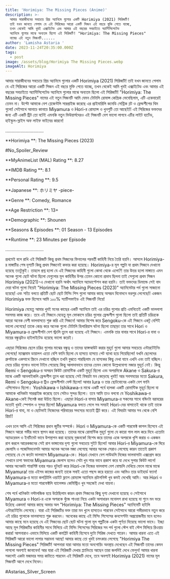 ```yaml
---
title: 'Horimiya: The Missing Pieces (Anime)'
description: >-
  আমার সারাজীবনের সবচেয়ে প্রিয় অ্যানিমে গুলোর একটি Horimiya (2021) সিরিজটি!
  তাই যখন জানতে পেলাম যে এই সিরিজের আরো একটি সিজন এই বছরে মুক্তি পেতে যাচ্ছে,
  তখন থেকেই আমি খুবই এক্সাইটেড এবং আমার এই বছরের সবচাইতে অ্যান্টিসিপেটেড
  অ্যানিমে গুলোর মাঝে অন্যতম ছিলো এই সিরিজটি! "Horimiya: The Missing Pieces"
  নামের এই নতুন সিজনটি...... 
author: 'Lamisha Astaria '
date: 2023-11-24T20:35:00.000Z
tags:
  - post
image: /assets/blog/Horimiya The Missing Pieces.webp
imageAlt: Horimiya
---
```

আমার সারাজীবনের সবচেয়ে প্রিয় অ্যানিমে গুলোর একটি Horimiya (2021) সিরিজটি! তাই যখন জানতে পেলাম যে এই সিরিজের আরো একটি সিজন এই বছরে মুক্তি পেতে যাচ্ছে, তখন থেকেই আমি খুবই এক্সাইটেড এবং আমার এই বছরের সবচাইতে অ্যান্টিসিপেটেড অ্যানিমে গুলোর মাঝে অন্যতম ছিলো এই সিরিজটি! "Horimiya: The Missing Pieces" নামের এই নতুন সিজনটি আমি যেমন টোটালি রোমান্স কেন্দ্রিক ভেবেছিলাম, এটি একেবারেই তেমন না। উল্টো আমাকে বেশ প্লেজেন্টলি সারপ্রাইজ করেছে এর প্রাইমারিলি কমেডি সেন্ট্রিক প্লট ও ফ্রেন্ডশীপের থিম গুলো! সেইসাথে আনাচে কানাচে Miyamura ও Hori-র রোম্যান্স ও খুনশুটি তো আছেই!! এই সিরিজের ভক্তদের জন্য এটি একটি ট্রিট তো বটেই এমনকি নতুন ভিউয়ার্সদেরও এই সিজনটি বেশ ভালো লাগবে এটির লাইট হার্টেড, হাইস্কুল-স্লাইস অফ লাইফ ভাইবের কারনে!


..............................


**Horimiya **: The Missing Pieces (2023)

\#No_Spoiler_Review 


**MyAnimeList (MAL) Rating **: 8.27 


**IMDB Rating **: 8.1 


**Personal Rating **: 9.5 


**Japanese **: ホリミヤ -piece-


**Genre **: Comedy, Romance 


**Age Restriction **: 13+


**Demographic **: Shounen 


**Seasons & Episodes **: 01 Season - 13 Episodes 


**Runtime **: 23 Minutes per Episode 


..............................


প্রথমেই বলে রাখি এই সিরিজটি কিন্তু প্রথম সিজনের ফিনালের পরবর্তী কাহিনী নিয়ে তৈরি হয়নি। আসলে Horimiya-র মাঙ্গাটির শেষ দৃশ্যটি কিন্তু প্রথম সিজনেই কভার করা হয়েছে। Horimiya-র মূল গল্পটা যা প্রথম সিজনে দেখানো হয়েছে ততটুকুই। তাহলে প্রশ্ন হলো যে এই সিজনের কাহিনী গুলো কোথা থেকে এলো?! তার উত্তর হলো মাঙ্গাতে এমন অনেক গুলো ছোট ঘটনা ছিলো যেগুলোর মূল কাহিনীর উপর তেমন কোনো প্রভাব ছিলনা তাই সেগুলো প্রথম সিজন Horimiya (2021)-এ দেখানো হয়নি অর্থাৎ অ্যানিমে অ্যাডাপ্টেশন করা হয়নি। তাই ভক্তদের ডিমান্ডে সেই বাদ দেয়া ঘটনা গুলো নিয়েই "Horimiya: The Missing Pieces (2023)" অ্যানিমেটার পর্ব গুলো সাজানো হয়েছে! এবং সত্যি বলতে প্রতিটি ছোট ছোট মিসিং পিস গুলো আমার কাছে অসম্ভব বিনোদনে ভরপুর লেগেছে!! একজন Horimiya ভক্ত হিসেবে আমি ১০০% স্যাটিসফাইড এই সিজনটি নিয়ে! 

Horimiya যেহেতু আমার খুবই মনের কাছের একটি অ্যানিমে তাই এর চরিত্র গুলোর প্রতি এমনিতেই একটি ভাললাগা সবসময় কাজ করে। তবে এই সিজনে যেহেতু মূল ফোকাসে চরিত্র গুলোর ফ্রেন্ডশীপ গুলো ছিলো তাই প্রতিটি চরিত্রকে আরো অনেক বেশী ভালবাসতে শুরু করি এই সিজনে! আমার বিশেষ করে Sengoku-কে এই সিজনে একটু বেশিই ভালো লেগেছে! তাকে কেন্দ্র করে অনেক গুলো টোটালি হিলারিয়াস ঘটনা ছিলো তাছাড়া তার সাথে Hori ও Miyamura-র ফ্রেন্ডশীপটা বেশ স্ট্রংলি তুলে ধরা হয়েছে এই সিজনে। এমনকি তার বাবার সাথে Hori-র বাবা ও মায়ের বন্ধুত্বটাও হাইলাইটেড হয়েছে ভালো করেই। 

এছাড়া সিরিজের ছেলে চরিত্র গুলোর মাঝের বন্ধুত্ব ও তাদের হ্যাঙ্গআউট করার মুহূর্ত গুলো আমার সবচেয়ে এন্টারটেইনিং লেগেছে! ম্যাক্সমাম ডায়ালগ এতো বেশি ফানি ছিলো যে হাসতে হাসতে পেট ব্যাথা হয়ে গিয়েছিলো! যখনি ছেলেদের গ্রুপটাকে একসাথে স্ক্রিনে দেখানো হচ্ছিল তখনি বুঝতে পারছিলাম যে হাস্যকর কিছু দেখা যাবে এখনি এবং তাই হচ্ছিল। মেয়ে চরিত্র গুলোও ভালো টাইম পেয়েছে কিন্তু আলাদাভাবে তাদের তেমন কোনো উল্লেখযোগ্য মজার মুহূর্ত নেই। কিন্তু Remi ও Sengoku-র অসম্ভব কিউট রোমান্টিক একটি মুহূর্ত ছিলো এবং অপরদিকে Akane ও Sakura-র মাঝে একটি আনলাইকলি ফ্রেন্ডশীপ তুলে ধরা হয়েছে সেই বিষয়টা মন কেড়েছে খুবই! আর সবসময়ের মতো Sakura, Remi ও Sengoku-র ট্রিও ফ্রেন্ডশীপটা বেস্ট ছিলো! আবার Iura‌ ও তার ছোটবোনের একটা বেশ ফানি এপিসোডও ছিলো। Yoshikawa ও Ishikawa-র মাঝে একটি পর্বে হালকা একটি রোমান্টিক মুহূর্ত ছিলো যা আমাকে খানিকটা সারপ্রাইজ করেছে তবে সেটাও সুন্দর ছিলো। তবে আমি তাও বলবো যে Yoshikawa-র Akane-কেই সিলেক্ট করা উচিত ছিলো। এছাড়া Hori-র বাসায় Miyamura-র সকলের সাথে বন্ডিংটা বরাবরের মতোই খুবই স্পেশাল ও সুন্দর ছিলো! Miyamura বলতে গেলে সব সময়ই Hori-দের বাসাতেই থাকে তাই তাকে Hori-র বাবা, মা ও ছোটভাই নিজেদের পরিবারের সদস্যের মতোই ট্রিট করে। এই বিষয়টা আমার সব থেকে বেশি প্রিয়!! 

এখন চলে আসি এই সিরিজের প্রধান জুটির সম্পর্কে। Hori ও Miyamura-কে একটি পারফেক্ট কাপল হিসেবে এই সিজনে আরো গভীর ভাবে স্থাপন করা হয়েছে। তাদের মাঝে রোমান্টিক মুহূর্ত গুলো যে কারো গাল লাল করে দিবে এতোটা অ্যাডরেবল ও ইনটিমেট ভাবে উপস্থাপন করা হয়েছে দুজনকে! বিশেষ করে তাদের একে অপরকে খুশি করার ও একজন রাগ করলে আরেকজনের সেই রাগ ভাঙ্গানোর দৃশ্য গুলো সবচেয়ে সুইট ছিলো! আবার Hori-র Miyamura-কে ঘিরে জেলাসি ও পজেসিভনেসটা আমার অনেক অনেক মজা লেগেছে আবার অনেক সেরাও লেগেছে কারন তাতেই প্রকাশ পেয়েছে যে সে কতটা ভালবাসে Miyamura-কে। Hori যেখানে বেশ লাউডলি নিজের ভালবাসাটা এক্সপ্রেস করে সেখানে চাপা স্বভাবের Miyamura জেলাস হলেও সেটা খুব শান্ত ভাবে প্রকাশ করে যা দেখে সুপার কিউট লাগে! আবার অনেকটা শান্তশিষ্ট হবার পরও হুটহাট করে Hori-কে নিজের ভালবাসা বেশ বোল্ডলি দেখিয়ে ফেলে মাঝে মাঝে Miyamura! তার এইসব কাজের জন্যই তাকে সবাই এতো পছন্দ করে হয়তো এবং আমিও তার ডাইহার্ড ফ্যান! Miyamura-র মতো কলপ্লিটলি ওয়াইট ফ্ল্যাগ রোম্যান্স অ্যানিমে প্রটাগনিস্ট খুব কমই দেখেছি আমি। আর Hori ও Miyamura-র মতো পারফেক্টলি ব্যালেন্সড কেমিস্ট্রিও খুব সহজেই দেখা যায়না। 

শেষ পর্বে খানিকটা নস্টালজিক হয়ে উঠেছিলাম কারন প্রথম সিজনের কিছু দৃশ্য দেখানো হয়েছে ও সেইসাথে Miyamura ও Hori-র একে অপরকে খুঁজে পাওয়া নিয়ে একটা অসাধারন মনোলগ রাখা হয়েছে যা শুনে মন ভরে উঠেছে একদম! আমার কাছে অভার অল "Horimiya: The Missing Pieces" অ্যানিমেটি হাইলি এন্টারটেইনিং লেগেছে। যারা এই সিরিজটির ভক্ত তারা মন খুলে হাসতেও পারবেন সেইসাথে আরো গভীরভাবে নতুন করে এই চরিত্র গুলোকে ভালবাসতে শুরু করবেন। অনেকের কাছে এই মিসিং পিসেসের কনসেপ্টটা অপ্রয়োজনীয় মনে হলেও আমার কাছে মনে হয়েছে যে এই সিজনের ছোট ছোট ঘটনা গুলো মূল গল্পটিকে একটা পূর্ণতা দিয়েছে ভালো ভাবে। ইচ্ছা আছে মূল সিরিজটির কাহিনীর সাথে মিলিয়ে এই মিসিং পিসেসের সিরিজের সব পর্ব গুলো স্টেপ বাই স্টেপ মিলিয়ে রিওয়াচ করার! আপনারাও এভাবে মিলিয়ে একটি কমপ্লিট কাহিনী হিসেবে দুটো সিরিজ দেখতে পারেন। আমার ধারনা এতে এই সিরিজটি আরো ভালো লাগার সম্ভাবনা আছে! আমার কাছে তো খুবই চমৎকার লেগেছে "Horimiya The Missing Pieces" সিরিজটি! আপনারা যারা আমার মতো অনগোয়িং অবস্থায় দেখেছেন এই সিজনটি তাদের কেমন লাগলো অবশ্যই জানাবেন! আর যারা এই সিরিজটি দেখার প্ল্যানিংয়ে আছেন তারা জলদিই দেখে ফেলুন! আমার ধারনা সকলেই একটা মজাদার সময় কাটাতে পারবেন এই সিরিজটি দেখে, তবে অবশ্যই Horimiya (2021) নামের মূল সিজনটি আগে দেখে নিবেন। 

\#Astarias_Silver_Screen
